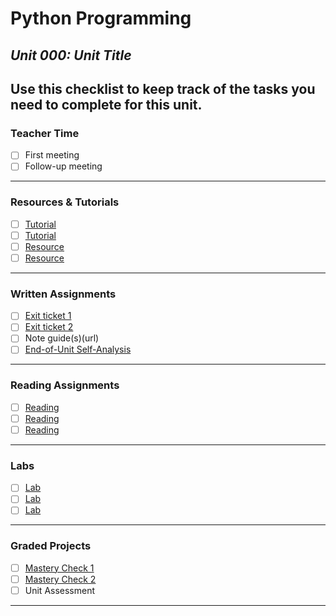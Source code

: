 # Python Programming  
## *Unit 000: Unit Title*

Use this checklist to keep track of the tasks you need to complete for this unit.    
---
### Teacher Time
- [ ] First meeting
- [ ] Follow-up meeting
---
### Resources & Tutorials 
- [ ] [Tutorial](url)
- [ ] [Tutorial](url)
- [ ] [Resource](url)
- [ ] [Resource](url)
---
### Written Assignments
- [ ] [Exit ticket 1](url)
- [ ] [Exit ticket 2](url)
- [ ] Note guide(s)(url)
- [ ] [End-of-Unit Self-Analysis](url)
---
### Reading Assignments
- [ ] [Reading](url)
- [ ] [Reading](url)
- [ ] [Reading](url)
---
### Labs
- [ ] [Lab](url)
- [ ] [Lab](url)
- [ ] [Lab](url)
---
### Graded Projects
- [ ] [Mastery Check 1](url)
- [ ] [Mastery Check 2](url)
- [ ] Unit Assessment
---
